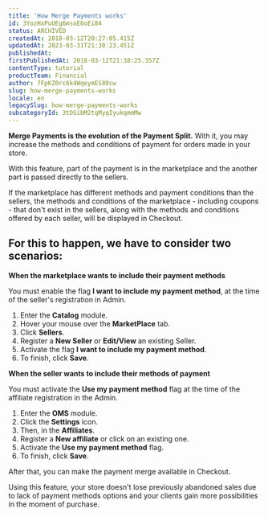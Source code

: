 ```yaml
---
title: 'How Merge Payments works'
id: 3YozHxPuUEg6msoE6oEi84
status: ARCHIVED
createdAt: 2018-03-12T20:27:05.415Z
updatedAt: 2023-03-31T21:30:23.451Z
publishedAt: 
firstPublishedAt: 2018-03-12T21:38:25.357Z
contentType: tutorial
productTeam: Financial
author: 7FpKZ0rc6k4WqeymES80cw
slug: how-merge-payments-works
locale: en
legacySlug: how-merge-payments-works
subcategoryId: 3tDGibM2tqMyqIyukqmmMw
---
```


__Merge Payments is the evolution of the Payment Split.__ With it, you may increase the methods and conditions of payment for orders made in your store.

With this feature, part of the payment is in the marketplace and the another part is passed directly to the sellers.

If the marketplace has different methods and payment conditions than the sellers, the methods and conditions of the marketplace - including coupons - that don't exist in the sellers, along with the methods and conditions offered by each seller, will be displayed in Checkout.

## For this to happen, we have to consider two scenarios:

__When the marketplace wants to include their payment methods__

You must enable the flag __I want to include my payment method__, at the time of the seller's registration in Admin.

1. Enter the __Catalog__ module.
2. Hover your mouse over the __MarketPlace__ tab.
3. Click __Sellers__.
4. Register a __New Seller__ or __Edit/View__ an existing Seller.
5. Activate the flag __I want to include my payment method__.
6. To finish, click __Save__.

__When the seller wants to include their methods of payment__

You must activate the __Use my payment method__ flag at the time of the affiliate registration in the Admin.

1. Enter the __OMS__ module.
2. Click the __Settings__ icon.
3. Then, in the __Affiliates__.
4. Register a __New affiliate__ or click on an existing one.
5. Activate the __Use my payment method__ flag.
6. To finish, click __Save__.

After that, you can make the payment merge available in Checkout.

Using this feature, your store doesn't lose previously abandoned sales due to lack of payment methods options and your clients gain more possibilities in the moment of purchase.
